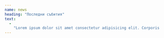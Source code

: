 ```yaml
--- 
name: news 
heading: "Последни събития" 
text: 
  - 
    "Lorem ipsum dolor sit amet consectetur adipisicing elit. Corporis velit temporibus possimus accusamus minus omnis? Laudantium asperiores delectus incidunt ad provident non tempore iusto, rerum consequatur labore." 
--- 
```


